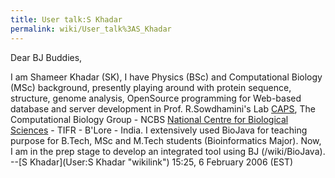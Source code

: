 ```yaml
---
title: User talk:S Khadar
permalink: wiki/User_talk%3AS_Khadar
---
```


Dear BJ Buddies,

I am Shameer Khadar (SK), I have Physics (BSc) and Computational Biology
(MSc) background, presently playing around with protein sequence,
structure, genome analysis, OpenSource programming for Web-based
database and server development in Prof. R.Sowdhamini's Lab
[CAPS](http://caps.ncbs.res.in), The Computational Biology Group - NCBS
[National Centre for Biological Sciences](http://www.ncbs.res.in) -
TIFR - B'Lore - India. I extensively used BioJava for teaching purpose
for B.Tech, MSc and M.Tech students (Bioinformatics Major). Now, I am in
the prep stage to develop an integrated tool using BJ (/wiki/BioJava). --[S
Khadar](User:S Khadar "wikilink") 15:25, 6 February 2006 (EST)
